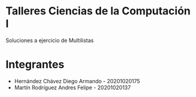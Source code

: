 # Talleres Ciencias de la Computación I
Soluciones a ejercicio de Multilistas

# Integrantes
- Hernández Chávez Diego Armando - 20201020175
- Martín Rodríguez Andres Felipe - 20201020137
